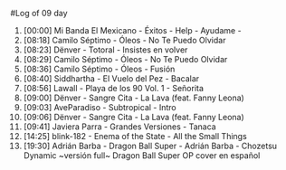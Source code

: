 #Log of 09 day

1. [00:00] Mi Banda El Mexicano - Éxitos - Help - Ayudame -
1. [08:18] Camilo Séptimo - Óleos - No Te Puedo Olvidar
1. [08:23] Dënver - Totoral - Insistes en volver
1. [08:29] Camilo Séptimo - Óleos - No Te Puedo Olvidar
1. [08:36] Camilo Séptimo - Óleos - Fusión
1. [08:40] Siddhartha - El Vuelo del Pez - Bacalar
1. [08:56] Lawall - Playa de los 90 Vol. 1 - Señorita
1. [09:00] Dënver - Sangre Cita - La Lava (feat. Fanny Leona)
1. [09:03] AveParadiso - Subtropical - Intro
1. [09:06] Dënver - Sangre Cita - La Lava (feat. Fanny Leona)
1. [09:41] Javiera Parra - Grandes Versiones - Tanaca
1. [14:25] blink-182 - Enema of the State - All the Small Things
1. [19:30] Adrián Barba - Dragon Ball Super - Adrián Barba - Chozetsu Dynamic ~versión full~ Dragon Ball Super OP cover en español
